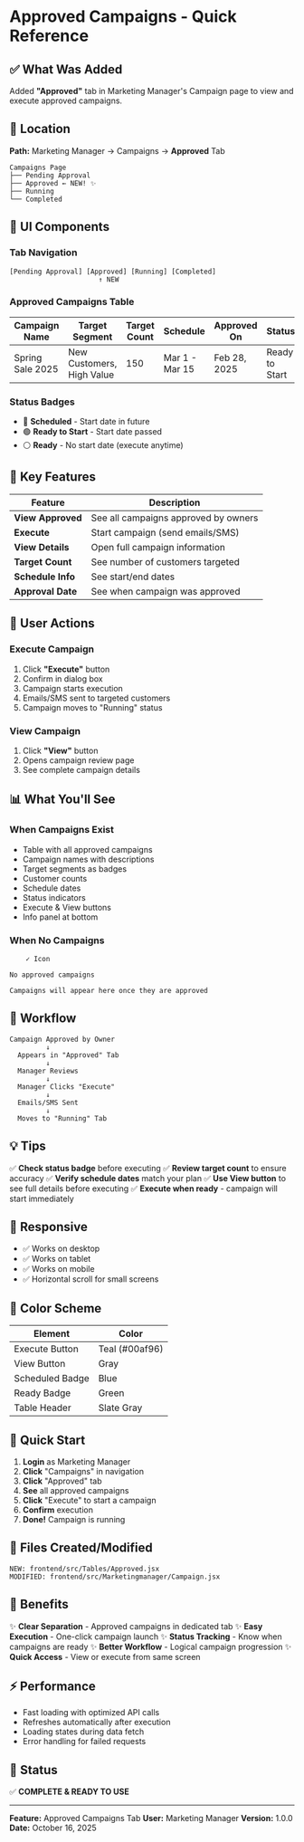 # Approved Campaigns - Quick Reference

## ✅ What Was Added

Added **"Approved"** tab in Marketing Manager's Campaign page to view and execute approved campaigns.

## 📍 Location

**Path:** Marketing Manager → Campaigns → **Approved** Tab

```
Campaigns Page
├── Pending Approval
├── Approved ← NEW! ✨
├── Running
└── Completed
```

## 🎨 UI Components

### Tab Navigation
```
[Pending Approval] [Approved] [Running] [Completed]
                      ↑ NEW
```

### Approved Campaigns Table

| Campaign Name | Target Segment | Target Count | Schedule | Approved On | Status | Action |
|--------------|----------------|--------------|----------|-------------|--------|--------|
| Spring Sale 2025 | New Customers, High Value | 150 | Mar 1 - Mar 15 | Feb 28, 2025 | Ready to Start | [Execute] [View] |

### Status Badges
- 🔵 **Scheduled** - Start date in future
- 🟢 **Ready to Start** - Start date passed
- ⚪ **Ready** - No start date (execute anytime)

## 🔧 Key Features

| Feature | Description |
|---------|-------------|
| **View Approved** | See all campaigns approved by owners |
| **Execute** | Start campaign (send emails/SMS) |
| **View Details** | Open full campaign information |
| **Target Count** | See number of customers targeted |
| **Schedule Info** | See start/end dates |
| **Approval Date** | See when campaign was approved |

## 🎯 User Actions

### Execute Campaign
1. Click **"Execute"** button
2. Confirm in dialog box
3. Campaign starts execution
4. Emails/SMS sent to targeted customers
5. Campaign moves to "Running" status

### View Campaign
1. Click **"View"** button
2. Opens campaign review page
3. See complete campaign details

## 📊 What You'll See

### When Campaigns Exist
- Table with all approved campaigns
- Campaign names with descriptions
- Target segments as badges
- Customer counts
- Schedule dates
- Status indicators
- Execute & View buttons
- Info panel at bottom

### When No Campaigns
```
    ✓ Icon
    
No approved campaigns

Campaigns will appear here once they are approved
```

## 🔄 Workflow

```
Campaign Approved by Owner
         ↓
  Appears in "Approved" Tab
         ↓
  Manager Reviews
         ↓
  Manager Clicks "Execute"
         ↓
  Emails/SMS Sent
         ↓
  Moves to "Running" Tab
```

## 💡 Tips

✅ **Check status badge** before executing
✅ **Review target count** to ensure accuracy
✅ **Verify schedule dates** match your plan
✅ **Use View button** to see full details before executing
✅ **Execute when ready** - campaign will start immediately

## 📱 Responsive

- ✅ Works on desktop
- ✅ Works on tablet
- ✅ Works on mobile
- ✅ Horizontal scroll for small screens

## 🎨 Color Scheme

| Element | Color |
|---------|-------|
| Execute Button | Teal (#00af96) |
| View Button | Gray |
| Scheduled Badge | Blue |
| Ready Badge | Green |
| Table Header | Slate Gray |

## 🚀 Quick Start

1. **Login** as Marketing Manager
2. **Click** "Campaigns" in navigation
3. **Click** "Approved" tab
4. **See** all approved campaigns
5. **Click** "Execute" to start a campaign
6. **Confirm** execution
7. **Done!** Campaign is running

## 📂 Files Created/Modified

```
NEW: frontend/src/Tables/Approved.jsx
MODIFIED: frontend/src/Marketingmanager/Campaign.jsx
```

## 🎯 Benefits

✨ **Clear Separation** - Approved campaigns in dedicated tab
✨ **Easy Execution** - One-click campaign launch
✨ **Status Tracking** - Know when campaigns are ready
✨ **Better Workflow** - Logical campaign progression
✨ **Quick Access** - View or execute from same screen

## ⚡ Performance

- Fast loading with optimized API calls
- Refreshes automatically after execution
- Loading states during data fetch
- Error handling for failed requests

## 🎉 Status

✅ **COMPLETE & READY TO USE**

---

**Feature:** Approved Campaigns Tab
**User:** Marketing Manager
**Version:** 1.0.0
**Date:** October 16, 2025
